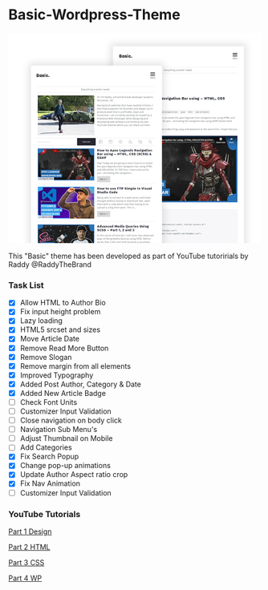 # Basic-Wordpress-Theme

![Cover Bro](https://github.com/RaddyTheBrand/Basic-Wordpress-Theme/blob/master/screenshot.png)

This "Basic" theme has been developed as part of YouTube tutoririals by Raddy @RaddyTheBrand

### Task List
- [x] Allow HTML to Author Bio
- [x] Fix input height problem
- [x] Lazy loading 
- [x] HTML5 srcset and sizes
- [x] Move Article Date
- [x] Remove Read More Button
- [x] Remove Slogan
- [x] Remove margin from all elements
- [x] Improved Typography
- [x] Added Post Author, Category & Date
- [x] Added New Article Badge
- [ ] Check Font Units
- [ ] Customizer Input Validation
- [ ] Close navigation on body click
- [ ] Navigation Sub Menu's
- [ ] Adjust Thumbnail on Mobile
- [ ] Add Categories
- [x] Fix Search Popup
- [x] Change pop-up animations
- [x] Update Author Aspect ratio crop
- [x] Fix Nav Animation
- [ ] Customizer Input Validation

### YouTube Tutorials

[Part 1 Design](https://www.youtube.com/watch?v=wEEOiKlzUi8)

[Part 2 HTML](https://www.youtube.com/watch?v=eEZsF6OPKms)

[Part 3 CSS](https://www.youtube.com/watch?v=LEAiAn4OGZ4)

[Part 4 WP](https://www.youtube.com/watch?v=LSllvqX4KtU)


